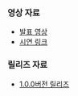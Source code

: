 ### 영상 자료
- [발표 영상](https://youtu.be/FdRjHEIuNzo)
- [시연 링크](https://www.youtube.com/watch?v=vUZEPRN7Mkg)

### 릴리즈 자료
- [1.0.0버전 릴리즈](https://github.com/seonhjeo/CBNU_Capstone2020_Group6/releases/tag/1.0.0)
